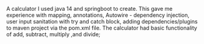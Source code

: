A calculator I used java 14 and springboot to create. This gave me experience with mapping, annotations, 
Autowire - dependency injection, user input sanitation with try and catch block, adding dependencies/plugins to maven project via the pom.xml file.
The calculator had basic functionality of add, subtract, multiply ,and divide;


